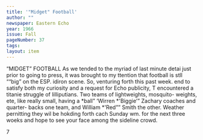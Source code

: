 ```yaml
---
title: '"Midget" Football'
author: ""
newspaper: Eastern Echo
year: 1966
issue: Fall
pageNumber: 37
tags:
layout: item
---
```


“MIDGET” FOOTBALL As we tended to the myriad of last minute detai just prior to going to press, it was brought to my ttention that football is stll ““big” on the ESP. idiron scene. So, venturing forth this past week. end to satisfy both my curiosity and a request for Echo publicity, T encountered a titanie struggle of lilliputians. Two teams of lightweights, mosquito- weights, ete, like really small, having a *ball” ‘Wirren *'Biggie’” Zachary coaches and quarter- backs one team, and William *'Red”” Smith the other. Weather pernitting they wil be hokding forth cach Sunday wm. for the next three woeks and hope to see your face among the sideline crowd.

7
